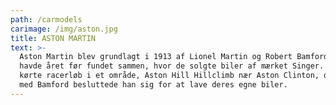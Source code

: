 ```yaml
---
path: /carmodels
carimage: /img/aston.jpg
title: ASTON MARTIN
text: >-
  Aston Martin blev grundlagt i 1913 af Lionel Martin og Robert Bamford. De
  havde året før fundet sammen, hvor de solgte biler af mærket Singer. Martin
  kørte racerløb i et område, Aston Hill Hillclimb nær Aston Clinton, og sammen
  med Bamford besluttede han sig for at lave deres egne biler.
---
```


